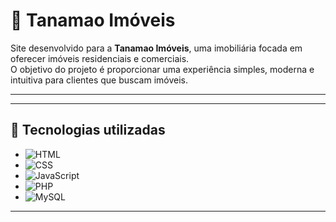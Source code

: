 # 🏡 Tanamao Imóveis

Site desenvolvido para a **Tanamao Imóveis**, uma imobiliária focada em oferecer imóveis residenciais e comerciais.  
O objetivo do projeto é proporcionar uma experiência simples, moderna e intuitiva para clientes que buscam imóveis.

---

---

## 🚀 Tecnologias utilizadas
- ![HTML](https://img.shields.io/badge/HTML5-E34F26?logo=html5&logoColor=white)
- ![CSS](https://img.shields.io/badge/CSS3-1572B6?logo=css3&logoColor=white)
- ![JavaScript](https://img.shields.io/badge/JavaScript-F7DF1E?logo=javascript&logoColor=black)
- ![PHP](https://img.shields.io/badge/PHP-777BB4?logo=php&logoColor=white)
- ![MySQL](https://img.shields.io/badge/MySQL-4479A1?logo=mysql&logoColor=white)

---

